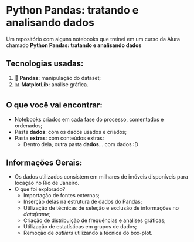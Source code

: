 # Python Pandas: tratando e analisando dados
Um repositório com alguns notebooks que treinei em um curso da Alura chamado **Python Pandas: tratando e analisando dados**

## Tecnologias usadas:
1. 🐼 **Pandas:** manipulação do dataset;
2. 📊 **MatplotLib:** análise gráfica.

## O que você vai encontrar:
* Notebooks criados em cada fase do processo, comentados e ordenados;
* Pasta **dados**: com os dados usados e criados;
* Pasta **extras**: com conteúdos extras:
  * Dentro dela, outra pasta **dados**... com dados :D

## Informações Gerais:
* Os dados utilizados consistem em milhares de imóveis disponíveis para locação no Rio de Janeiro.
* O que foi explorado?
  * Importação de fontes externas;
  * Inserção delas na estrutura de dados do Pandas; 
  * Utilização de técnicas de seleção e exclusão de informações no _dataframe_;
  * Criação de distribuição de frequências e análises gráficas;
  * Utilização de estatísticas em grupos de dados;
  * Remoção de _outliers_ utilizando a técnica do box-plot.
